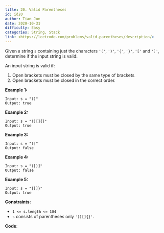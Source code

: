 ```yaml
---
title: 20. Valid Parentheses
id: id20
author: Tian Jun
date: 2020-10-31
difficulty: Easy
categories: String, Stack
link: <https://leetcode.com/problems/valid-parentheses/description/>
---
```


Given a string `s` containing just the characters `'('`, `')'`, `'{'`, `'}'`,
`'['` and `']'`, determine if the input string is valid.

An input string is valid if:

  1. Open brackets must be closed by the same type of brackets.
  2. Open brackets must be closed in the correct order.



**Example 1:**
            
	Input: s = "()"    
	Output: true    

**Example 2:**
            
	Input: s = "()[]{}"    
	Output: true    

**Example 3:**
            
	Input: s = "(]"    
	Output: false    

**Example 4:**
            
	Input: s = "([)]"    
	Output: false    

**Example 5:**
            
	Input: s = "{[]}"    
	Output: true    



**Constraints:**

  * `1 <= s.length <= 104`
  * `s` consists of parentheses only `'()[]{}'`.


**Code:**
